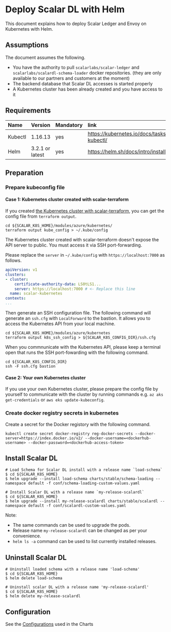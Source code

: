 # Deploy Scalar DL with Helm

This document explains how to deploy Scalar Ledger and Envoy on Kubernetes with Helm.

## Assumptions

The document assumes the following.

* You have the authority to pull `scalarlabs/scalar-ledger` and `scalarlabs/scalardl-schema-loader` docker repositories. (they are only available to our partners and customers at the moment)
* The backend database that Scalar DL accesses is started properly
* A Kubernetes cluster has been already created and you have access to it

## Requirements

| Name | Version | Mandatory | link |
|:------|:-------|:----------|:------|
| Kubectl | 1.16.13 | yes | https://kubernetes.io/docs/tasks/tools/install-kubectl/ |
| Helm | 3.2.1 or latest | yes | https://helm.sh/docs/intro/install/ |

## Preparation

### Prepare kubeconfig file

#### Case 1: Kubernetes cluster created with scalar-terraform

If you created [the Kubernetes cluster with scalar-terraform](./AKSScalarTerraformDeploymentGuide.md), you can get the config file from `terraform output`.

```console
cd ${SCALAR_K8S_HOME}/modules/azure/kubernetes/
terraform output kube_config > ~/.kube/config
```

The Kubernetes cluster created with scalar-terraform doesn't expose the API server to public. You must access it via SSH port-forwarding.

Please replace the `server` in `~/.kube/config` with `https://localhost:7000` as follows.

```yaml
apiVersion: v1
clusters:
- cluster:
    certificate-authority-data: LS0tLS1...
    server: https://localhost:7000 # <- Replace this line
  name: scalar-kubernetes
contexts:
...
```

Then generate an SSH configuration file. The following command will generate an `ssh.cfg` with `LocalForward` to the bastion. It allows you to access the Kubernetes API from your local machine.

```console
cd ${SCALAR_K8S_HOME}/modules/azure/kubernetes
terraform output k8s_ssh_config > ${SCALAR_K8S_CONFIG_DIR}/ssh.cfg
```

When you commnunicate with the Kubernetes API, please keep a terminal open that runs the SSH port-fowarding with the following command.

```console
cd ${SCALAR_K8S_CONFIG_DIR}
ssh -F ssh.cfg bastion
```

#### Case 2: Your own Kubernetes cluster

If you use your own Kubernetes cluster, please prepare the config file by yourself to communicate with the cluster by running commands e.g. `az aks get-credentials` or `aws eks update-kubeconfig`.

### Create docker registry secrets in kubernetes

Create a secret for the Docker registory with the following command.

```console
kubectl create secret docker-registry reg-docker-secrets --docker-server=https://index.docker.io/v2/ --docker-username=<dockerhub-username> --docker-password=<dockerhub-access-token>
```

## Install Scalar DL

```console
# Load Schema for Scalar DL install with a release name `load-schema`
$ cd ${SCALAR_K8S_HOME}
$ helm upgrade --install load-schema charts/stable/schema-loading --namespace default -f conf/schema-loading-custom-values.yaml

# Install Scalar DL with a release name `my-release-scalardl`
$ cd ${SCALAR_K8S_HOME}
$ helm upgrade --install my-release-scalardl charts/stable/scalardl --namespace default -f conf/scalardl-custom-values.yaml
```

Note:

* The same commands can be used to upgrade the pods.
* Release name `my-release-scalardl` can be changed as per your convenience.
* `helm ls -a` command can be used to list currently installed releases.

## Uninstall Scalar DL

```console
# Uninstall loaded schema with a release name 'load-schema'
$ cd ${SCALAR_K8S_HOME}
$ helm delete load-schema

# Uninstall scalar DL with a release name 'my-release-scalardl'   
$ cd ${SCALAR_K8S_HOME}
$ helm delete my-release-scalardl
```

## Configuration

See the [Configurations](../charts/stable/scalardl/README.md#scalardl) used in the Charts

